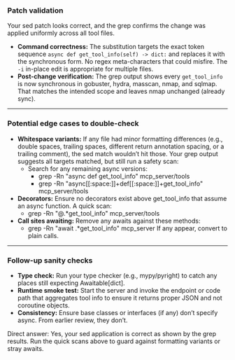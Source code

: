 ### Patch validation

Your sed patch looks correct, and the grep confirms the change was applied uniformly across all tool files.

- **Command correctness:** The substitution targets the exact token sequence `async def get_tool_info(self) -> dict:` and replaces it with the synchronous form. No regex meta-characters that could misfire. The `-i` in-place edit is appropriate for multiple files.
- **Post-change verification:** The grep output shows every `get_tool_info` is now synchronous in gobuster, hydra, masscan, nmap, and sqlmap. That matches the intended scope and leaves nmap unchanged (already sync).

---

### Potential edge cases to double-check

- **Whitespace variants:** If any file had minor formatting differences (e.g., double spaces, trailing spaces, different return annotation spacing, or a trailing comment), the sed match wouldn’t hit those. Your grep output suggests all targets matched, but still run a safety scan:
  - Search for any remaining async versions:
    - grep -Rn "async def get_tool_info" mcp_server/tools
    - grep -Rn "async[[:space:]]\+def[[:space:]]\+get_tool_info" mcp_server/tools
- **Decorators:** Ensure no decorators exist above get_tool_info that assume an async function. A quick scan:
  - grep -Rn "@.*get_tool_info" mcp_server/tools
- **Call sites awaiting:** Remove any awaits against these methods:
  - grep -Rn "await .*get_tool_info" mcp_server
  If any appear, convert to plain calls.

---

### Follow-up sanity checks

- **Type check:** Run your type checker (e.g., mypy/pyright) to catch any places still expecting Awaitable[dict].
- **Runtime smoke test:** Start the server and invoke the endpoint or code path that aggregates tool info to ensure it returns proper JSON and not coroutine objects.
- **Consistency:** Ensure base classes or interfaces (if any) don’t specify async. From earlier review, they don’t.

Direct answer: Yes, your sed application is correct as shown by the grep results. Run the quick scans above to guard against formatting variants or stray awaits.
